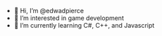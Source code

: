 - 👋 Hi, I’m @edwadpierce
- 👀 I’m interested in game development
- 🌱 I’m currently learning C#, C++, and Javascript

<!---
edwadpierce/edwadpierce is a ✨ special ✨ repository because its `README.md` (this file) appears on your GitHub profile.
You can click the Preview link to take a look at your changes.
--->
